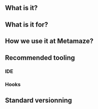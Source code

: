 ## What is it?

## What is it for?


## How we use it at Metamaze?

## Recommended tooling

### IDE

### Hooks

## Standard versionning
